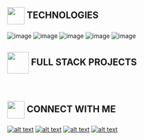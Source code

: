
<h2><img align="center" height="40" src="https://user-images.githubusercontent.com/84743905/174633115-725f8b5b-7b8c-486a-aae5-5350e56f3805.png"> TECHNOLOGIES</h2>

![image](https://user-images.githubusercontent.com/84743905/174910039-20eb1ed8-d493-457a-bfd1-2f0fb8ba08b3.png)
![image](https://user-images.githubusercontent.com/84743905/174910155-9e3b48b5-2350-4c71-99f6-36d1c163fe19.png)
![image](https://user-images.githubusercontent.com/84743905/174910084-0509c0b9-be50-4dca-aa47-6b06028e7184.png)
![image](https://user-images.githubusercontent.com/84743905/174910109-e8b41337-bdaf-47d0-8074-7a28713ac79d.png)
![image](https://user-images.githubusercontent.com/84743905/174910621-ef50dcf0-8da1-4f33-b96f-4af320716108.png)



<h2><img align="center" height="50" src="https://user-images.githubusercontent.com/84743905/174909786-1101ca43-de9c-40e0-bd86-8ddaaf79a9a4.png"> FULL STACK PROJECTS</h2>

<br>
<img src="https://camo.githubusercontent.com/0132c975e4782fd2d45a280683ef696f5a81e09a2475eefadbdcbb456fed2c63/68747470733a2f2f696d672e736869656c64732e696f2f62616467652f2d2546302539462541372541432532304d79253230576562736974652d303030" alt="" data-canonical-src="https://img.shields.io/badge/-%F0%9F%A7%AC%20My%20Website-000" style="max-width: 100%;">

<h2><img align="center" height="40" src="https://user-images.githubusercontent.com/84743905/174633345-4d150e28-c7ba-46b4-a87f-194279dbc32d.png"> CONNECT WITH ME</h2>






<!-- Please don't remove this: Grab your social icons from https://github.com/carlsednaoui/gitsocial -->


[![alt text][6.1]][6]
[![alt text][1.1]][1]
[![alt text][2.1]][2]
[![alt text][3.1]][3]

[6.1]: http://i.imgur.com/0o48UoR.png (github icon)
[1.1]: http://i.imgur.com/tXSoThF.png (twitter icon)
[2.1]: http://i.imgur.com/P3YfQoD.png (facebook icon)
[3.1]: https://i.imgur.com/SWgh5D6.png (linkedin icon)

[6]: http://www.github.com/s
[1]: http://www.twitter.com/s
[2]: http://www.facebook.com/s
[3]: http://www.facebook.com/s




<!-- ![Instagram](https://img.shields.io/badge/Instagram-12100E.svg?style=for-the-badge&logo=Instagram&logoColor=white) -->
